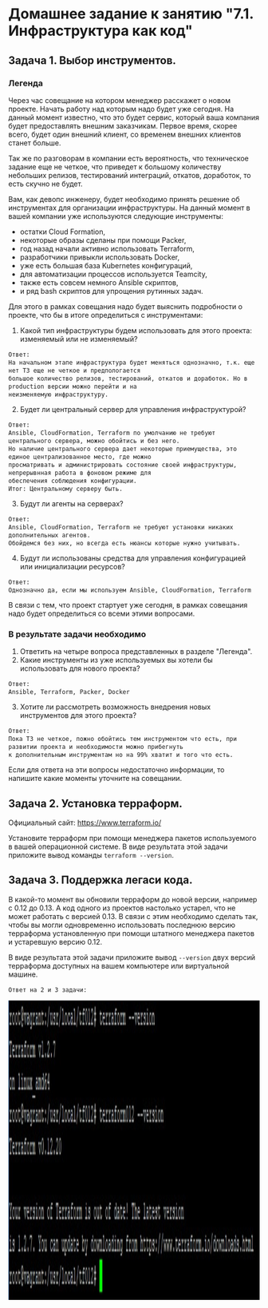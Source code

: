 # Домашнее задание к занятию "7.1. Инфраструктура как код"

## Задача 1. Выбор инструментов. 
 
### Легенда
 
Через час совещание на котором менеджер расскажет о новом проекте. Начать работу над которым надо 
будет уже сегодня. 
На данный момент известно, что это будет сервис, который ваша компания будет предоставлять внешним заказчикам.
Первое время, скорее всего, будет один внешний клиент, со временем внешних клиентов станет больше.

Так же по разговорам в компании есть вероятность, что техническое задание еще не четкое, что приведет к большому
количеству небольших релизов, тестирований интеграций, откатов, доработок, то есть скучно не будет.  
   
Вам, как девопс инженеру, будет необходимо принять решение об инструментах для организации инфраструктуры.
На данный момент в вашей компании уже используются следующие инструменты: 
- остатки Сloud Formation, 
- некоторые образы сделаны при помощи Packer,
- год назад начали активно использовать Terraform, 
- разработчики привыкли использовать Docker, 
- уже есть большая база Kubernetes конфигураций, 
- для автоматизации процессов используется Teamcity, 
- также есть совсем немного Ansible скриптов, 
- и ряд bash скриптов для упрощения рутинных задач.  

Для этого в рамках совещания надо будет выяснить подробности о проекте, что бы в итоге определиться с инструментами:

1. Какой тип инфраструктуры будем использовать для этого проекта: изменяемый или не изменяемый?
```
Ответ:
На начальном этапе инфраструктура будет меняться однозначно, т.к. еще нет ТЗ еще не четкое и предпологается
большое количество релизов, тестирований, откатов и доработок. Но в production версии можно перейти и на
неизменяемую инфраструктуру.
```
2. Будет ли центральный сервер для управления инфраструктурой?
```
Ответ:
Ansible, CloudFormation, Terraform по умолчанию не требуют центрального сервера, можно обойтись и без него.
Но наличие центрального сервера дает некоторые приемущества, это единое централизованное место, где можно
просматривать и администрировать состояние своей инфраструктуры, непрерывнная работа в фоновом режиме для
обеспечения соблюдения конфигурации.
Итог: Центральному серверу быть.
```
3. Будут ли агенты на серверах?
```
Ответ:
Ansible, CloudFormation, Terraform не требуют установки никаких дополнительных агентов.
Обойдемся без них, но всегда есть нюансы которые нужно учитывать.
```
4. Будут ли использованы средства для управления конфигурацией или инициализации ресурсов? 
```
Ответ:
Однозначно да, если мы используем Ansible, CloudFormation, Terraform
```
 
В связи с тем, что проект стартует уже сегодня, в рамках совещания надо будет определиться со всеми этими вопросами.

### В результате задачи необходимо

1. Ответить на четыре вопроса представленных в разделе "Легенда". 
2. Какие инструменты из уже используемых вы хотели бы использовать для нового проекта? 
```
Ответ:
Ansible, Terraform, Packer, Docker
```
3. Хотите ли рассмотреть возможность внедрения новых инструментов для этого проекта? 
```
Ответ:
Пока ТЗ не четкое, пожно обойтись тем инструментом что есть, при развитии проекта и необходимости можно прибегнуть
к дополнительным инструментам но на 99% хватит и того что есть.
```
Если для ответа на эти вопросы недостаточно информации, то напишите какие моменты уточните на совещании.


## Задача 2. Установка терраформ. 

Официальный сайт: https://www.terraform.io/

Установите терраформ при помощи менеджера пакетов используемого в вашей операционной системе.
В виде результата этой задачи приложите вывод команды `terraform --version`.

## Задача 3. Поддержка легаси кода. 

В какой-то момент вы обновили терраформ до новой версии, например с 0.12 до 0.13. 
А код одного из проектов настолько устарел, что не может работать с версией 0.13. 
В связи с этим необходимо сделать так, чтобы вы могли одновременно использовать последнюю версию терраформа установленную при помощи
штатного менеджера пакетов и устаревшую версию 0.12. 

В виде результата этой задачи приложите вывод `--version` двух версий терраформа доступных на вашем компьютере 
или виртуальной машине.

```
Ответ на 2 и 3 задачи:
```
<p align="center">
  <img width="1200" height="600" src="./terraform.jpg">
</p>
